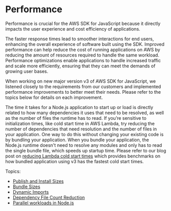 # Performance

Performance is crucial for the AWS SDK for JavaScript because it directly impacts the user experience and cost efficiency of applications.

The faster response times lead to smoother interactions for end users, enhancing the overall experience of software built using the SDK. Improved performance can help reduce the cost of running applications on AWS by reducing the amount of resources required to handle the same workload. Performance optimizations enable applications to handle increased traffic and scale more efficiently, ensuring that they can meet the demands of growing user bases.

When working on new major version v3 of AWS SDK for JavaScript, we listened closely to the requirements from our customers and implemented performance improvements to better meet their needs. Please refer to the topics below for details on each improvement.

The time it takes for a Node.js application to start up or load is directly related to how many dependencies it uses that need to be resolved, as well as the number of files the runtime has to read. If you’re sensitive to initialization times, like cold start time in AWS Lambda, try reducing the number of dependencies that need resolution and the number of files in your application. One way to do this without changing your existing code is by bundling your application. When you bundle your application, the Node.js runtime doesn't need to resolve any modules and only has to read the single bundle file, which speeds up startup time. Please refer to our blog post on [reducing Lambda cold start times](https://aws.amazon.com/blogs/developer/reduce-lambda-cold-start-times-migrate-to-aws-sdk-for-javascript-v3/) which provides benchmarks on how bundled application using v3 has the fastest cold start times.

Topics:

- [Publish and Install Sizes](./publish-and-install-sizes.md)
- [Bundle Sizes](./bundle-sizes.md)
- [Dynamic Imports](./dynamic-imports.md)
- [Dependency File Count Reduction](./dependency-file-count-reduction.md)
- [Parallel workloads in Node.js](./parallel-workloads-node-js.md)
